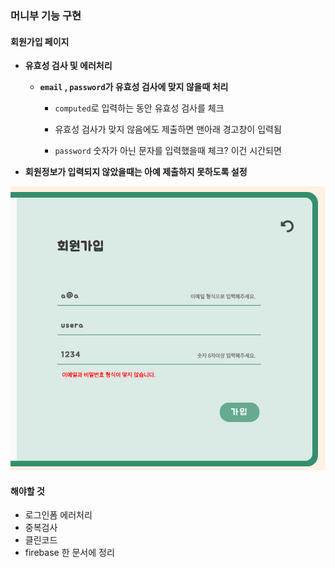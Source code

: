 ### 머니부 기능 구현
#### 회원가입 페이지
- **유효성 검사 및 에러처리**
	- **```email``` , ```password```가 유효성 검사에 맞지 않을때 처리**

		- ```computed```로 입력하는 동안 유효성 검사를 체크

		- 유효성 검사가 맞지 않음에도 제출하면 맨아래 경고창이 입력됨
		
		- ```password``` 숫자가 아닌 문자를 입력했을때 체크? 이건 시간되면


- **회원정보가 입력되지 않았을때는 아예 제출하지 못하도록 설정**


<img src="https://github.com/leemyungju9347/TIL/blob/master/daily/2020-08/images/registerValid.PNG">

#### 해야할 것
- 로그인폼 에러처리
- 중복검사
- 클린코드
- firebase 한 문서에 정리

